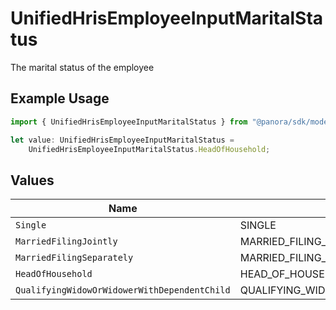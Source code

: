 # UnifiedHrisEmployeeInputMaritalStatus

The marital status of the employee

## Example Usage

```typescript
import { UnifiedHrisEmployeeInputMaritalStatus } from "@panora/sdk/models/components";

let value: UnifiedHrisEmployeeInputMaritalStatus =
    UnifiedHrisEmployeeInputMaritalStatus.HeadOfHousehold;
```

## Values

| Name                                             | Value                                            |
| ------------------------------------------------ | ------------------------------------------------ |
| `Single`                                         | SINGLE                                           |
| `MarriedFilingJointly`                           | MARRIED_FILING_JOINTLY                           |
| `MarriedFilingSeparately`                        | MARRIED_FILING_SEPARATELY                        |
| `HeadOfHousehold`                                | HEAD_OF_HOUSEHOLD                                |
| `QualifyingWidowOrWidowerWithDependentChild`     | QUALIFYING_WIDOW_OR_WIDOWER_WITH_DEPENDENT_CHILD |
